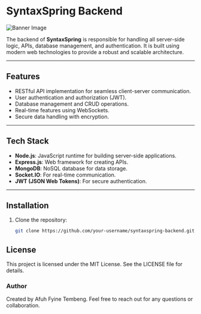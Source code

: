 # SyntaxSpring Backend

<!-- Banner Section -->
![Banner Image](/backend/src/assets/SyntaxSpringBanner.png)

The backend of **SyntaxSpring** is responsible for handling all server-side logic, APIs, database management, and authentication. It is built using modern web technologies to provide a robust and scalable architecture.

---

## Features

- RESTful API implementation for seamless client-server communication.
- User authentication and authorization (JWT).
- Database management and CRUD operations.
- Real-time features using WebSockets.
- Secure data handling with encryption.

---

## Tech Stack

- **Node.js**: JavaScript runtime for building server-side applications.
- **Express.js**: Web framework for creating APIs.
- **MongoDB**: NoSQL database for data storage.
- **Socket.IO**: For real-time communication.
- **JWT (JSON Web Tokens)**: For secure authentication.

---

## Installation

1. Clone the repository:

   ```bash
   git clone https://github.com/your-username/syntaxspring-backend.git 

## License

This project is licensed under the MIT License. See the LICENSE file for details.

### Author

Created by Afuh Fyine Tembeng. Feel free to reach out for any questions or collaboration.
